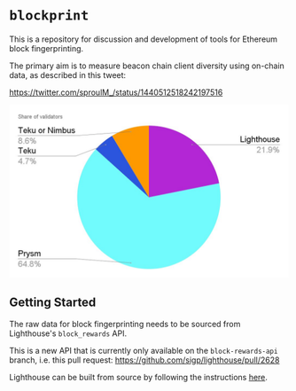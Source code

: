 # `blockprint`

This is a repository for discussion and development of tools for Ethereum block
fingerprinting.

The primary aim is to measure beacon chain client diversity using on-chain
data, as described in this tweet:

https://twitter.com/sproulM_/status/1440512518242197516

![](imgs/first_estimate.jpeg)

## Getting Started

The raw data for block fingerprinting needs to be sourced from Lighthouse's `block_rewards` API.

This is a new API that is currently only available on the `block-rewards-api` branch, i.e. this
pull request: https://github.com/sigp/lighthouse/pull/2628

Lighthouse can be built from source by following the instructions [here][lighthouse_src].

[lighthouse_src]: https://lighthouse-book.sigmaprime.io/installation-source.html

